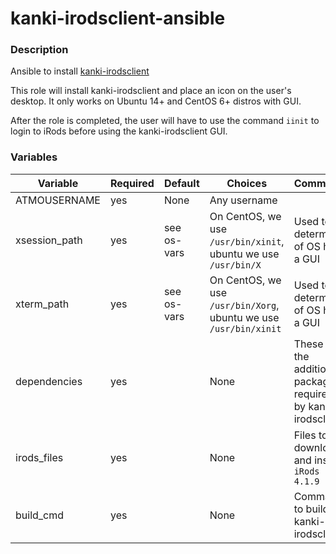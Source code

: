 # kanki-irodsclient-ansible

### Description

Ansible to install [kanki-irodsclient](https://github.com/ilarik/kanki-irodsclient)

This role will install kanki-irodsclient and place an icon on the user's desktop. It only works on Ubuntu 14+ and CentOS 6+ distros with GUI.

After the role is completed, the user will have to use the command `iinit` to login to iRods before using the kanki-irodsclient GUI.

### Variables

| Variable                | Required | Default    | Choices                                                          | Comments                                                        |
|-------------------------|----------|------------|------------------------------------------------------------------|-----------------------------------------------------------------|
| ATMOUSERNAME            | yes      | None       | Any username                                                     |                                                                 |
| xsession_path           | yes      | see os-vars| On CentOS, we use `/usr/bin/xinit`, ubuntu we use `/usr/bin/X`   | Used to determine of OS has a GUI                               |
| xterm_path              | yes      | see os-vars| On CentOS, we use `/usr/bin/Xorg`, ubuntu we use `/usr/bin/xinit`| Used to determine of OS has a GUI                               |
| dependencies            | yes      |            | None                                                             | These are the additional packages required by kanki-irodsclient |
| irods_files             | yes      |            | None                                                             | Files to download and install `iRods 4.1.9`                     |
| build_cmd               | yes      |            | None                                                             | Command to build kanki-irodsclient                              |
